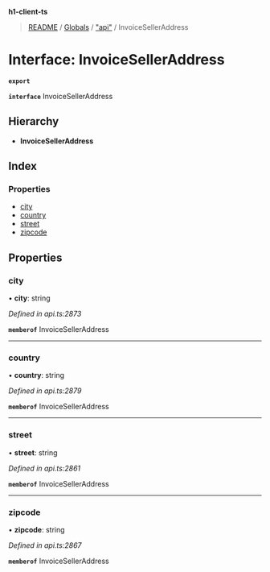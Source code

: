 **h1-client-ts**

> [README](../README.md) / [Globals](../globals.md) / ["api"](../modules/_api_.md) / InvoiceSellerAddress

# Interface: InvoiceSellerAddress

**`export`** 

**`interface`** InvoiceSellerAddress

## Hierarchy

* **InvoiceSellerAddress**

## Index

### Properties

* [city](_api_.invoiceselleraddress.md#city)
* [country](_api_.invoiceselleraddress.md#country)
* [street](_api_.invoiceselleraddress.md#street)
* [zipcode](_api_.invoiceselleraddress.md#zipcode)

## Properties

### city

•  **city**: string

*Defined in api.ts:2873*

**`memberof`** InvoiceSellerAddress

___

### country

•  **country**: string

*Defined in api.ts:2879*

**`memberof`** InvoiceSellerAddress

___

### street

•  **street**: string

*Defined in api.ts:2861*

**`memberof`** InvoiceSellerAddress

___

### zipcode

•  **zipcode**: string

*Defined in api.ts:2867*

**`memberof`** InvoiceSellerAddress
